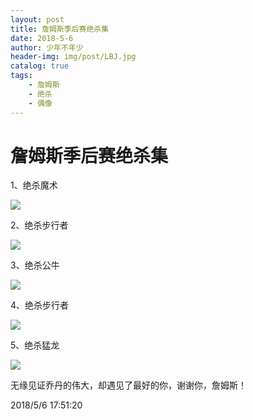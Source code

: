 ```yaml
---
layout: post
title: 詹姆斯季后赛绝杀集
date: 2018-5-6
author: 少年不年少
header-img: img/post/LBJ.jpg
catalog: true
tags:
    - 詹姆斯
    - 绝杀
    - 偶像
---
```




# 詹姆斯季后赛绝杀集 #

1、绝杀魔术

![](https://timgsa.baidu.com/timg?image&quality=80&size=b9999_10000&sec=1525612167848&di=31c1be579643c2eb7f3dcf01b794fc32&imgtype=0&src=http%3A%2F%2Fs1.sinaimg.cn%2Fmw690%2F002mr8dpgy6SbKk0ni800%26690)


2、绝杀步行者

![](http://5b0988e595225.cdn.sohucs.com/images/20170927/63bf74dfeada46a2a5069b9cde79281d.gif)


3、绝杀公牛

![](http://d.ifengimg.com/w128/y3.ifengimg.com/2015/05/11/09574482.gif)


4、绝杀步行者

![](http://n.sinaimg.cn/sports/transform/600/w402h198/20180426/bV2n-fztkpin3497110.gif)

5、绝杀猛龙

![](http://n.sinaimg.cn/sports/transform/584/w372h212/20180506/ufMi-hacuuvt9001658.gif)


无缘见证乔丹的伟大，却遇见了最好的你，谢谢你，詹姆斯！

2018/5/6 17:51:20 
